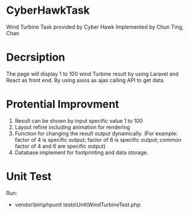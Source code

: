 # CyberHawkTask
Wind Turbine Task provided by Cyber Hawk Implemented by Chun Ting, Chan

# Decrsiption
The page will display 1 to 100 wind Turbine result by using Laravel and React as front end. By using axios as ajax calling API to get data.

# Protential Improvment
1) Result can be shown by input specific value 1 to 100
2) Layout refine including animation for rendering
3) Function for changing the result output dynamically. 
   (For example: factor of 4 is specific output; factor of 6 is specific output; common factor of 4 and 6 are specific output)
4) Database implement for footprinting and data storage.

# Unit Test
Run:

- vendor\bin\phpunit tests\Unit\WindTurbineTest.php


